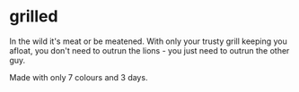 # grilled

In the wild it's meat or be meatened. With only your trusty grill keeping you afloat, you don't need to outrun the lions - you just need to outrun the other guy.

Made with only 7 colours and 3 days.
